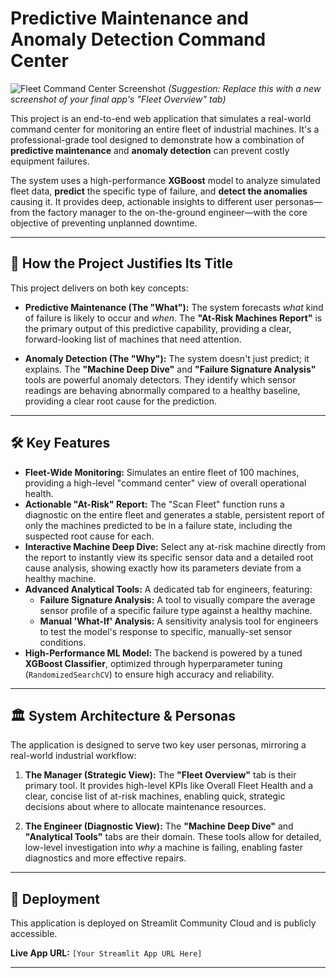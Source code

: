 # Predictive Maintenance and Anomaly Detection Command Center

![Fleet Command Center Screenshot](https://i.imgur.com/your-new-screenshot-url.png)
*(Suggestion: Replace this with a new screenshot of your final app's "Fleet Overview" tab)*

This project is an end-to-end web application that simulates a real-world command center for monitoring an entire fleet of industrial machines. It's a professional-grade tool designed to demonstrate how a combination of **predictive maintenance** and **anomaly detection** can prevent costly equipment failures.

The system uses a high-performance **XGBoost** model to analyze simulated fleet data, **predict** the specific type of failure, and **detect the anomalies** causing it. It provides deep, actionable insights to different user personas—from the factory manager to the on-the-ground engineer—with the core objective of preventing unplanned downtime.

---

## 🚀 How the Project Justifies Its Title

This project delivers on both key concepts:

* **Predictive Maintenance (The "What"):** The system forecasts *what* kind of failure is likely to occur and *when*. The **"At-Risk Machines Report"** is the primary output of this predictive capability, providing a clear, forward-looking list of machines that need attention.

* **Anomaly Detection (The "Why"):** The system doesn't just predict; it explains. The **"Machine Deep Dive"** and **"Failure Signature Analysis"** tools are powerful anomaly detectors. They identify which sensor readings are behaving abnormally compared to a healthy baseline, providing a clear root cause for the prediction.

---

## 🛠️ Key Features

* **Fleet-Wide Monitoring:** Simulates an entire fleet of 100 machines, providing a high-level "command center" view of overall operational health.
* **Actionable "At-Risk" Report:** The "Scan Fleet" function runs a diagnostic on the entire fleet and generates a stable, persistent report of only the machines predicted to be in a failure state, including the suspected root cause for each.
* **Interactive Machine Deep Dive:** Select any at-risk machine directly from the report to instantly view its specific sensor data and a detailed root cause analysis, showing exactly how its parameters deviate from a healthy machine.
* **Advanced Analytical Tools:** A dedicated tab for engineers, featuring:
    * **Failure Signature Analysis:** A tool to visually compare the average sensor profile of a specific failure type against a healthy machine.
    * **Manual 'What-If' Analysis:** A sensitivity analysis tool for engineers to test the model's response to specific, manually-set sensor conditions.
* **High-Performance ML Model:** The backend is powered by a tuned **XGBoost Classifier**, optimized through hyperparameter tuning (`RandomizedSearchCV`) to ensure high accuracy and reliability.

---

## 🏛️ System Architecture & Personas

The application is designed to serve two key user personas, mirroring a real-world industrial workflow:

1.  **The Manager (Strategic View):** The **"Fleet Overview"** tab is their primary tool. It provides high-level KPIs like Overall Fleet Health and a clear, concise list of at-risk machines, enabling quick, strategic decisions about where to allocate maintenance resources.

2.  **The Engineer (Diagnostic View):** The **"Machine Deep Dive"** and **"Analytical Tools"** tabs are their domain. These tools allow for detailed, low-level investigation into *why* a machine is failing, enabling faster diagnostics and more effective repairs.

---

## 🚀 Deployment

This application is deployed on Streamlit Community Cloud and is publicly accessible.

**Live App URL:** `[Your Streamlit App URL Here]`

---
